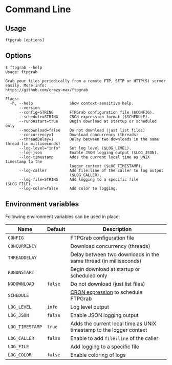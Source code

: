 # Command Line

## Usage

```shell
ftpgrab [options]
```

## Options

```
$ ftpgrab --help
Usage: ftpgrab

Grab your files periodically from a remote FTP, SFTP or HTTP(S) server easily. More info:
https://github.com/crazy-max/ftpgrab

Flags:
  -h, --help                Show context-sensitive help.
      --version
      --config=STRING       FTPGrab configuration file ($CONFIG).
      --schedule=STRING     CRON expression format ($SCHEDULE).
      --runonstart=true     Begin download at startup or scheduled only
      --nodownload=false    Do not download (just list files)
      --concurrency=1       Download concurrency (threads)
      --threadDelay=1       Delay between two downloads in the same thread (in milliseconds)
      --log-level="info"    Set log level ($LOG_LEVEL).
      --log-json            Enable JSON logging output ($LOG_JSON).
      --log-timestamp       Adds the current local time as UNIX timestamp to the
                            logger context ($LOG_TIMESTAMP).
      --log-caller          Add file:line of the caller to log output
                            ($LOG_CALLER).
      --log-file=STRING     Add logging to a specific file ($LOG_FILE).
      --log-color=false     Add color to logging.
```

## Environment variables

Following environment variables can be used in place:

| Name               | Default       | Description   |
|--------------------|---------------|---------------|
| `CONFIG`           |               | FTPGrab configuration file |
| `CONCURRENCY`      |               | Download concurrency (threads) |
| `THREADDELAY`      |               | Delay between two downloads in the same thread (in milliseconds) |
| `RUNONSTART`       |               | Begin download at startup or scheduled only |
| `NODOWNLOAD`       | `false`       | Do not download (just list files)
| `SCHEDULE`         |               | [CRON expression](https://godoc.org/github.com/robfig/cron#hdr-CRON_Expression_Format) to schedule FTPGrab |
| `LOG_LEVEL`        | `info`        | Log level output |
| `LOG_JSON`         | `false`       | Enable JSON logging output |
| `LOG_TIMESTAMP`    | `true`        | Adds the current local time as UNIX timestamp to the logger context |
| `LOG_CALLER`       | `false`       | Enable to add `file:line` of the caller |
| `LOG_FILE`         |               | Add logging to a specific file |
| `LOG_COLOR`        | `false`       | Enable coloring of logs |

